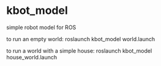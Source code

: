 # kbot_model
simple robot model for ROS

to run an empty world:
roslaunch kbot_model world.launch

to run a world with a simple house:
roslaunch kbot_model house_world.launch
